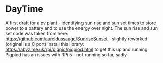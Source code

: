 # DayTime 
A first draft for a pv plant - identifying sun rise and sun set times to store power to a battery and to use the energy over night.
The sun rise and sun set code was taken from here: https://github.com/aureldussauge/SunriseSunset - slightly reworked (original is a C port)
Install this library: https://abyz.me.uk/rpi/pigpio/pigpiod.html to get this up and running. Pigpiod has an issues with RPi 5 - not running so far, sadly
